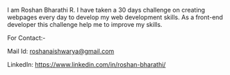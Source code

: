 I am Roshan Bharathi R. I have taken a 30 days challenge on creating webpages every day to develop my web development skills. As a front-end developer this challenge help me to improve my skills.

For Contact:-

Mail Id: roshanaishwarya@gmail.com

LinkedIn: https://www.linkedin.com/in/roshan-bharathi/
